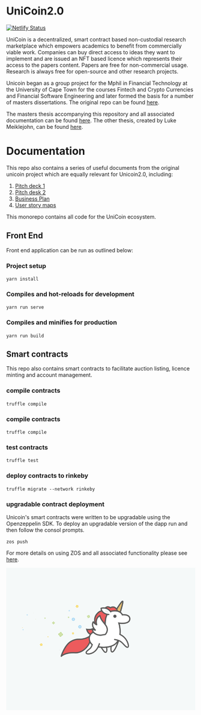 # UniCoin2.0

[![Netlify Status](https://api.netlify.com/api/v1/badges/63c88402-22eb-4298-9a5b-0f661833414b/deploy-status)](https://app.netlify.com/sites/unicoin-dapp/deploys)

UniCoin is a decentralized, smart contract based non-custodial research marketplace which empowers academics to benefit from commercially viable work. Companies can buy direct access to ideas they want to implement and are issued an NFT based licence which represents their access to the papers content. Papers are free for non-commercial usage. Research is always free for open-source and other research projects.

Unicoin began as a group project for the Mphil in Financial Technology at the University of Cape Town for the courses Fintech and Crypto Currencies and Financial Software Engineering and later formed the basis for a number of masters dissertations. The original repo can be found [here](https://github.com/unicoinlicences/unicoindapp).

The masters thesis accompanying this repository and all associated documentation can be found [here](./Documentation/Thesis.pdf). The other thesis, created by Luke Meiklejohn, can be found [here](https://github.com/lukemeiklejohn/HowToAttributeCredit).


# Documentation
This repo also contains a series of useful documents from the original unicoin project which are equally relevant for Unicoin2.0, including:

1) [Pitch deck 1](https://docs.google.com/presentation/d/121boHtItNj7PwzCdGhnDnEfL1r_Td9rAW86ny1Dp914/edit?usp=sharing)
2) [Pitch desk 2](https://drive.google.com/file/d/1d-NUUu8NgdDsqG7XaDggYe0KmbHDtW7n/view?usp=sharing)
3) [Business Plan](https://docs.google.com/document/d/1iGCbeWvZtk4chdc_CnT9JuZWNwgtNJcFvyyo_UosyZA/edit?usp=sharing)
4) [User story maps](https://app.cardboardit.com/maps/guests/e25edd87044ecad844f3397589800b193c2d41c9492854e0d9d80f7212d20c8d)

This monorepo contains all code for the UniCoin ecosystem. 
## Front End
Front end application can be run as outlined below:

### Project setup
```
yarn install
```

### Compiles and hot-reloads for development
```
yarn run serve
```

### Compiles and minifies for production
```
yarn run build
```

## Smart contracts
This repo also contains smart contracts to facilitate auction listing, licence minting and account management. 

### compile contracts
```
truffle compile
```

### compile contracts
```
truffle compile
```

### test contracts
```
truffle test
```

### deploy contracts to rinkeby
```
truffle migrate --network rinkeby
```

### upgradable contract deployment
Unicoin's smart contracts were written to be upgradable using the Openzeppelin SDK. To deploy an upgradable version of the dapp run and then follow the consol prompts.
```
zos push
```

For more details on using ZOS and all associated functionality please see [here](https://github.com/OpenZeppelin/openzeppelin-sdk).

<img src="./src/assets/unicorn_running.gif">


